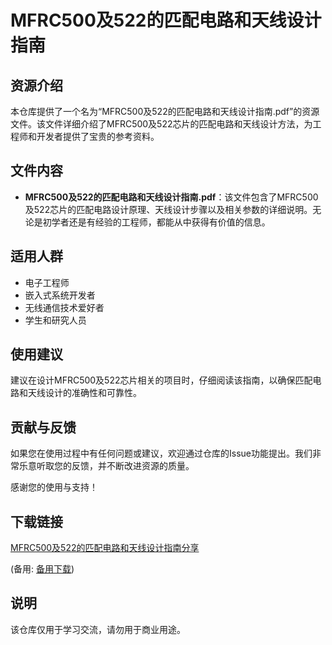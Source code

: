 # MFRC500及522的匹配电路和天线设计指南

## 资源介绍

本仓库提供了一个名为“MFRC500及522的匹配电路和天线设计指南.pdf”的资源文件。该文件详细介绍了MFRC500及522芯片的匹配电路和天线设计方法，为工程师和开发者提供了宝贵的参考资料。

## 文件内容

- **MFRC500及522的匹配电路和天线设计指南.pdf**：该文件包含了MFRC500及522芯片的匹配电路设计原理、天线设计步骤以及相关参数的详细说明。无论是初学者还是有经验的工程师，都能从中获得有价值的信息。

## 适用人群

- 电子工程师
- 嵌入式系统开发者
- 无线通信技术爱好者
- 学生和研究人员

## 使用建议

建议在设计MFRC500及522芯片相关的项目时，仔细阅读该指南，以确保匹配电路和天线设计的准确性和可靠性。

## 贡献与反馈

如果您在使用过程中有任何问题或建议，欢迎通过仓库的Issue功能提出。我们非常乐意听取您的反馈，并不断改进资源的质量。

感谢您的使用与支持！

## 下载链接
[MFRC500及522的匹配电路和天线设计指南分享](https://pan.quark.cn/s/e55667d6c88e) 

(备用: [备用下载](https://pan.baidu.com/s/1N432X1AgIDRExtioHEH9gw?pwd=oamp))

## 说明

该仓库仅用于学习交流，请勿用于商业用途。
